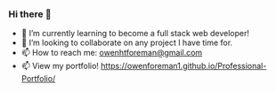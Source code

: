 ### Hi there 👋
- 🌱 I’m currently learning to become a full stack web developer!
- 👯 I’m looking to collaborate on any project I have time for.
- 📫 How to reach me: owenhtforeman@gmail.com
- 📫 View my portfolio! https://owenforeman1.github.io/Professional-Portfolio/
<!--
**owenforeman1/owenforeman1** is a ✨ _special_ ✨ repository because its `README.md` (this file) appears on your GitHub profile.

